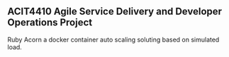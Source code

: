 ## ACIT4410 Agile Service Delivery and Developer Operations Project
Ruby Acorn a docker container auto scaling soluting based on simulated load.

